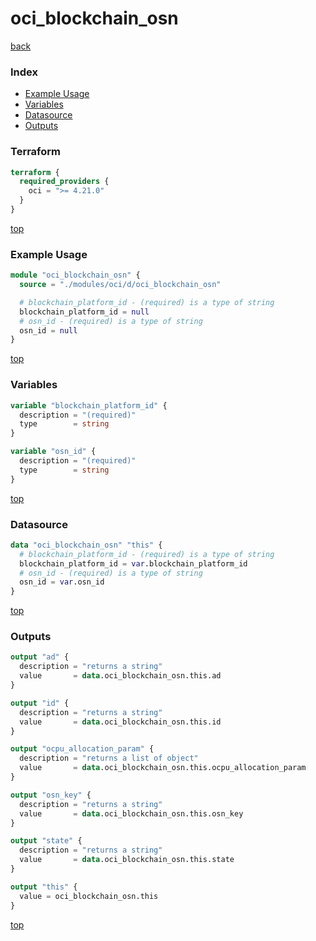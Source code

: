 # oci_blockchain_osn

[back](../oci.md)

### Index

- [Example Usage](#example-usage)
- [Variables](#variables)
- [Datasource](#datasource)
- [Outputs](#outputs)

### Terraform

```terraform
terraform {
  required_providers {
    oci = ">= 4.21.0"
  }
}
```

[top](#index)

### Example Usage

```terraform
module "oci_blockchain_osn" {
  source = "./modules/oci/d/oci_blockchain_osn"

  # blockchain_platform_id - (required) is a type of string
  blockchain_platform_id = null
  # osn_id - (required) is a type of string
  osn_id = null
}
```

[top](#index)

### Variables

```terraform
variable "blockchain_platform_id" {
  description = "(required)"
  type        = string
}

variable "osn_id" {
  description = "(required)"
  type        = string
}
```

[top](#index)

### Datasource

```terraform
data "oci_blockchain_osn" "this" {
  # blockchain_platform_id - (required) is a type of string
  blockchain_platform_id = var.blockchain_platform_id
  # osn_id - (required) is a type of string
  osn_id = var.osn_id
}
```

[top](#index)

### Outputs

```terraform
output "ad" {
  description = "returns a string"
  value       = data.oci_blockchain_osn.this.ad
}

output "id" {
  description = "returns a string"
  value       = data.oci_blockchain_osn.this.id
}

output "ocpu_allocation_param" {
  description = "returns a list of object"
  value       = data.oci_blockchain_osn.this.ocpu_allocation_param
}

output "osn_key" {
  description = "returns a string"
  value       = data.oci_blockchain_osn.this.osn_key
}

output "state" {
  description = "returns a string"
  value       = data.oci_blockchain_osn.this.state
}

output "this" {
  value = oci_blockchain_osn.this
}
```

[top](#index)